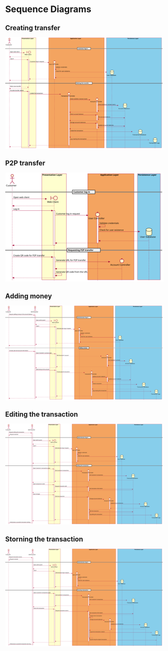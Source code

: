# Sequence Diagrams

## Creating transfer

![](sequence_transfer_volodymyr.svg)

## P2P transfer

![](sequence_p2p_volodymyr.svg)

## Adding money

![](sequence_add_volodymyr.svg)

## Editing the transaction

![](sequence_edit_volodymyr.svg)

## Storning the transaction

![](sequence_storno_volodymyr.svg)

